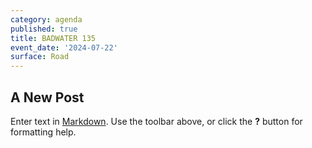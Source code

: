 ```yaml
---
category: agenda
published: true
title: BADWATER 135
event_date: '2024-07-22'
surface: Road
---
```

## A New Post

Enter text in [Markdown](http://daringfireball.net/projects/markdown/). Use the toolbar above, or click the **?** button for formatting help.
